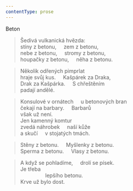 ```yaml
---
contentType: prose
---
```


Beton

> Šedivá vulkanická hvězda:  
> stíny z betonu,     zem z betonu,  
> nebe z betonu,     stromy z betonu,  
> houpačky z betonu,     něha z betonu.

> Několik odřených pimprlat  
> hraje svůj kus.     Kašpárek za Draka,  
> Drak za Kašpárka.     S chřeštěním  
> padají andělé.

> Konsulové v ornátech     u betonových bran  
> čekají na barbary.     Barbarů  
> však už není.  
> Jen kamenný komtur  
> zvedá náhrobek     naší kůže  
> a skučí     v stojatých tmách.

> Stěny z betonu.     Myšlenky z betonu.  
> Sperma z betonu.     Vlasy z betonu.

> A když se pohladíme,     drolí se písek.  
> Je třeba  
>                  lepšího betonu.  
> Krve už bylo dost.
